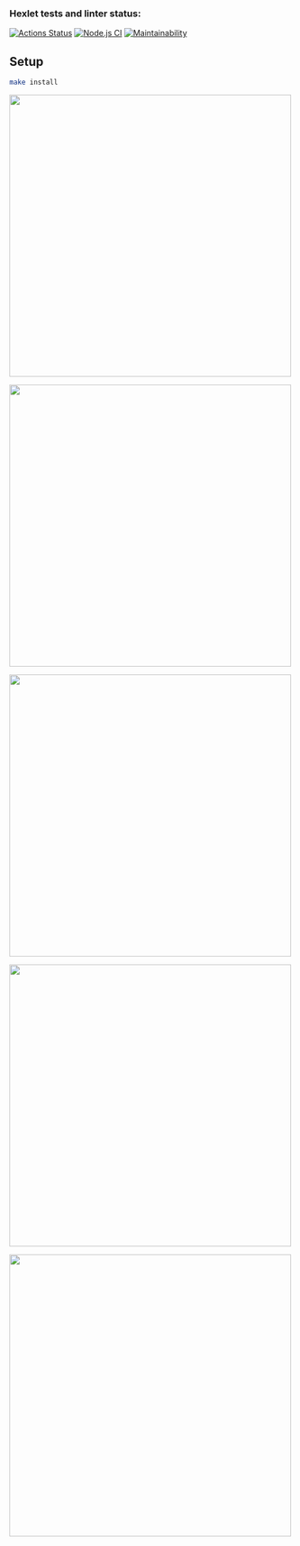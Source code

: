 ### Hexlet tests and linter status:
[![Actions Status](https://github.com/majik48/frontend-project-lvl1/workflows/hexlet-check/badge.svg)](https://github.com/majik48/frontend-project-lvl1/actions)
[![Node.js CI](https://github.com/majik48/frontend-project-lvl1/workflows/Node.js%20CI/badge.svg)](https://github.com/majik48/frontend-project-lvl1/actions)
[![Maintainability](https://api.codeclimate.com/v1/badges/0a55aee87cb769d79d6f/maintainability)](https://codeclimate.com/github/majik48/frontend-project-lvl1/maintainability)
## Setup

```sh
make install
```
<a href="https://asciinema.org/a/PIlJoP4I9fBf5yiY4vh5mu2GP" target="_blank"><img src="https://asciinema.org/a/PIlJoP4I9fBf5yiY4vh5mu2GP.svg" width = "500"/></a>

<a href="https://asciinema.org/a/Qt9lwk6ZwnZSpmD5ro7kA87sr" target="_blank"><img src="https://asciinema.org/a/Qt9lwk6ZwnZSpmD5ro7kA87sr.svg" width = "500"/></a>

<a href="https://asciinema.org/a/mLR77qCczYEPKej2KNDUVEJj1" target="_blank"><img src="https://asciinema.org/a/mLR77qCczYEPKej2KNDUVEJj1.svg" width = "500"/></a>

<a href="https://asciinema.org/a/hK1xbhDK01yj9iXrMOld5Nn5f" target="_blank"><img src="https://asciinema.org/a/hK1xbhDK01yj9iXrMOld5Nn5f.svg" width = "500"/></a>

<a href="https://asciinema.org/a/lxRxvCpe3xjszUpAO5kzuXiQX" target="_blank"><img src="https://asciinema.org/a/lxRxvCpe3xjszUpAO5kzuXiQX.svg" width = "500"/></a>
